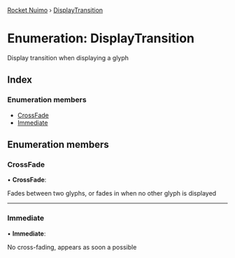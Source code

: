 [Rocket Nuimo](../README.md) › [DisplayTransition](displaytransition.md)

# Enumeration: DisplayTransition

Display transition when displaying a glyph

## Index

### Enumeration members

* [CrossFade](displaytransition.md#crossfade)
* [Immediate](displaytransition.md#immediate)

## Enumeration members

###  CrossFade

• **CrossFade**:

Fades between two glyphs, or fades in when no other glyph is displayed

___

###  Immediate

• **Immediate**:

No cross-fading, appears as soon a possible
